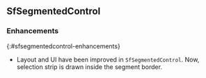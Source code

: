 ## SfSegmentedControl

### Enhancements
{:#sfsegmentedcontrol-enhancements}

* Layout and UI have been improved in `SfSegmentedControl`. Now, selection strip is drawn inside the segment border.
